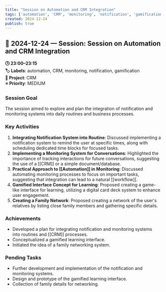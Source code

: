 ```yaml
---
title: "Session on Automation and CRM Integration"
tags: ['automation', 'CRM', 'monitoring', 'notification', 'gamification']
created: 2024-12-24
publish: true
---
```


## 📅 2024-12-24 — Session: Session on Automation and CRM Integration

**🕒 23:00–23:15**  
**🏷️ Labels**: automation, CRM, monitoring, notification, gamification  
**📂 Project**: CRM  
**⭐ Priority**: MEDIUM  


### Session Goal
The session aimed to explore and plan the integration of notification and monitoring systems into daily routines and business processes.

### Key Activities
1. **Integrating Notification System into Routine**: Discussed implementing a notification system to remind the user at specific times, along with scheduling dedicated time blocks for focused tasks.
2. **Implementing a Monitoring System for Conversations**: Highlighted the importance of tracking interactions for future conversations, suggesting the use of a [[CRM]] or a simple document/database.
3. **Practical Approach to [[Automation]] in Monitoring**: Discussed automating monitoring processes to focus on important tasks, suggesting that integration can lead to a natural [[workflow]].
4. **Gamified Interface Concept for Learning**: Proposed creating a game-like interface for learning, utilizing a digital card deck system to enhance user engagement.
5. **Creating a Family Network**: Proposed creating a network of the user's relatives by listing close family members and gathering specific details.

### Achievements
- Developed a plan for integrating notification and monitoring systems into routines and [[CRM]] processes.
- Conceptualized a gamified learning interface.
- Initiated the idea of a family networking system.

### Pending Tasks
- Further development and implementation of the notification and monitoring systems.
- Design and prototype of the gamified learning interface.
- Collection of family details for networking.
